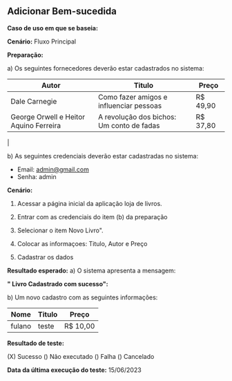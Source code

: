 ## Adicionar Bem-sucedida

**Caso de uso em que se baseia:**

**Cenário:** Fluxo Principal

**Preparação:**

a) Os seguintes fornecedores deverão estar cadastrados no sistema:

| Autor | Titulo | Preço |
|----------|----------|----------|
| 	Dale Carnegie| 	Como fazer amigos e influenciar pessoas | 		R$ 49,90   |
| George Orwell e Heitor Aquino Ferreira  | 		A revolução dos bichos: Um conto de fadas	   | 		R$ 37,80	  |
| 	


b) As seguintes credenciais deverão estar cadastradas no sistema:

* Email: admin@gmail.com
* Senha: admin

**Cenário:**

1. Acessar a página inicial da aplicação loja de livros.
2. Entrar com as credenciais do item (b) da preparação
3. Selecionar o item Novo Livro".
4. Colocar as informaçoes: Titulo, Autor e Preço

5. Cadastrar os dados

**Resultado esperado:**
a) O sistema apresenta a mensagem:

**"  Livro Cadastrado com sucesso":**

b) Um novo cadastro com as seguintes informações: 

| Nome     | Titulo | Preço     |
|----------|-------|------------|
| fulano     |  		teste   | 		R$ 10,00  |


**Resultado de teste:**

(X) Sucesso
() Não executado
() Falha
() Cancelado

**Data da última execução do teste:**
15/06/2023




